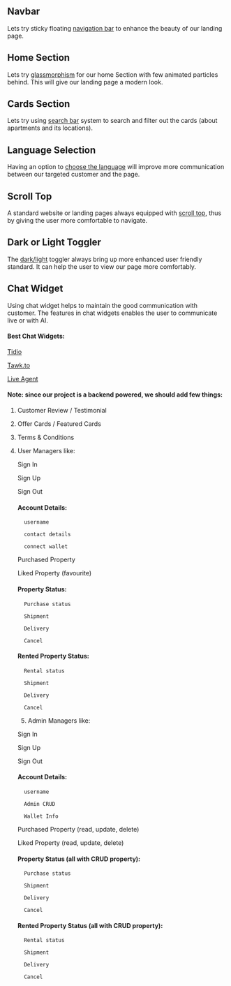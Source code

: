 ## Navbar
Lets try sticky floating  [navigation bar](https://github.com/KaniskarK/Floating-Navigation-Bar-By-React-Js?tab=readme-ov-file) to enhance the beauty of our landing page.

## Home Section

Lets try [glassmorphism](https://www.npmjs.com/package/@tsamantanis/react-glassmorphism) for our home Section with few animated particles behind. This will give our landing page a modern look.


## Cards Section

Lets try using [search bar](https://refine.dev/blog/react-search-bar-and-filtering/#introduction) system to search and filter out the cards (about apartments and its locations).

## Language Selection
Having an option to [choose the language](https://github.com/MarcAbonce/react-lang-selecta) will improve more communication between our targeted customer and the page.


## Scroll Top
A standard website or landing pages always equipped with [scroll top](https://www.npmjs.com/package/react-scroll-to-top), thus by giving the user more comfortable to navigate.

## Dark or Light  Toggler
The [dark/light](https://github.com/MohdRash/toggling-bar) toggler always  bring up more enhanced user friendly standard. It can help the user to view our page more comfortably.

## Chat Widget
Using chat widget helps to maintain the good communication with customer. The features in  chat widgets enables the user  to communicate live   or with AI.

#### Best Chat Widgets:

[Tidio](https://www.tidio.com/)

[Tawk.to](https://www.tawk.to/)

[Live Agent](https://www.liveagent.com)

#### Note: since our project is a backend powered, we should add few things:

1) Customer Review / Testimonial

2) Offer Cards / Featured Cards

3) Terms & Conditions

4) User Managers like:

    Sign In

    Sign Up

    Sign Out

    #### Account Details:
       
         username

         contact details

         connect wallet

    Purchased Property

    Liked Property (favourite)

    #### Property Status:

         Purchase status

         Shipment

         Delivery

         Cancel

   #### Rented Property Status:

         Rental status

         Shipment

         Delivery

         Cancel

   5) Admin Managers like:

    Sign In

    Sign Up

    Sign Out

    #### Account Details:
       
         username

         Admin CRUD

         Wallet Info

    Purchased Property (read, update, delete)

    Liked Property (read, update, delete) 

    #### Property Status (all with CRUD property):

         Purchase status

         Shipment

         Delivery

         Cancel

   #### Rented Property Status (all with CRUD property):

         Rental status

         Shipment

         Delivery

         Cancel


